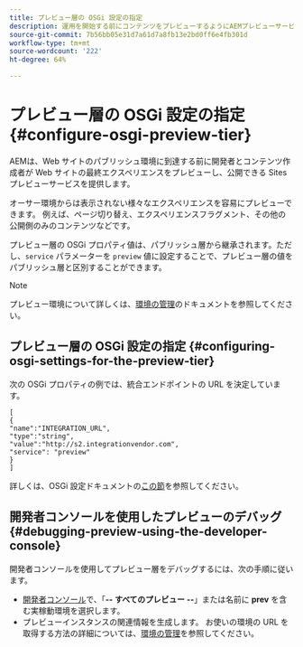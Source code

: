 ```yaml
---
title: プレビュー層の OSGi 設定の指定
description: 運用を開始する前にコンテンツをプレビューするようにAEMプレビューサービスを設定する方法について説明します。
source-git-commit: 7b56bb05e31d7a61d7a8fb13e2bd0ff6e4fb301d
workflow-type: tm+mt
source-wordcount: '222'
ht-degree: 64%

---
```



# プレビュー層の OSGi 設定の指定 {#configure-osgi-preview-tier}

AEMは、Web サイトのパブリッシュ環境に到達する前に開発者とコンテンツ作成者が Web サイトの最終エクスペリエンスをプレビューし、公開できる Sites プレビューサービスを提供します。

オーサー環境からは表示されない様々なエクスペリエンスを容易にプレビューできます。 例えば、ページ切り替え、エクスペリエンスフラグメント、その他の公開側のみのコンテンツなどです。

プレビュー層の OSGi プロパティ値は、パブリッシュ層から継承されます。ただし、`service` パラメーターを `preview` 値に設定することで、プレビュー層の値をパブリッシュ層と区別することができます。

>[!NOTE]
>
>プレビュー環境について詳しくは、[環境の管理](/help/implementing/cloud-manager/manage-environments.md#access-preview-service)のドキュメントを参照してください。

## プレビュー層の OSGi 設定の指定 {#configuring-osgi-settings-for-the-preview-tier}

次の OSGi プロパティの例では、統合エンドポイントの URL を決定しています。

```
[
{
"name":"INTEGRATION_URL",
"type":"string",
"value":"http://s2.integrationvendor.com",
"service": "preview"
}
]
```

詳しくは、OSGi 設定ドキュメントの[この節](/help/implementing/deploying/configuring-osgi.md#author-vs-publish-configuration)を参照してください。

## 開発者コンソールを使用したプレビューのデバッグ {#debugging-preview-using-the-developer-console}

開発者コンソールを使用してプレビュー層をデバッグするには、次の手順に従います。

* [開発者コンソール](/help/implementing/developing/introduction/development-guidelines.md#aem-as-a-cloud-service-development-tools)で、「**-- すべてのプレビュー --**」または名前に **prev** を含む実稼動環境を選択します。
* プレビューインスタンスの関連情報を生成します。
お使いの環境の URL を取得する方法の詳細については、[環境の管理](/help/implementing/cloud-manager/manage-environments.md)を参照してください。
